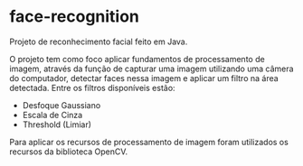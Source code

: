 # face-recognition
<p>Projeto de reconhecimento facial feito em Java.</p>
<p>O projeto tem como foco aplicar fundamentos de processamento de imagem, através da função de capturar uma imagem utilizando uma câmera do computador, detectar faces nessa imagem e aplicar um filtro na área detectada. Entre os filtros disponíveis estão:</p>
<ul>
  <li>Desfoque Gaussiano</li>
  <li>Escala de Cinza</li>
  <li>Threshold (Limiar)</li>
</ul>
<p>Para aplicar os recursos de processamento de imagem foram utilizados os recursos da biblioteca OpenCV.</p>
